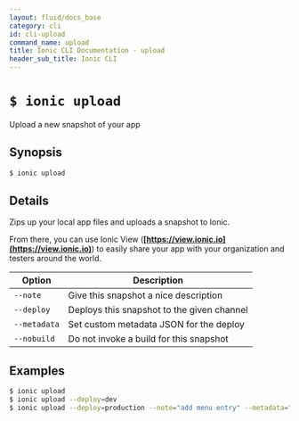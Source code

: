 ```yaml
---
layout: fluid/docs_base
category: cli
id: cli-upload
command_name: upload
title: Ionic CLI Documentation - upload
header_sub_title: Ionic CLI
---
```


# `$ ionic upload`

Upload a new snapshot of your app
## Synopsis

```bash
$ ionic upload 
```
  
## Details

Zips up your local app files and uploads a snapshot to Ionic.

From there, you can use Ionic View (**[https://view.ionic.io](https://view.ionic.io)**) to easily share your app with your organization and testers around the world.





Option | Description
------ | ----------
`--note` | Give this snapshot a nice description
`--deploy` | Deploys this snapshot to the given channel
`--metadata` | Set custom metadata JSON for the deploy
`--nobuild` | Do not invoke a build for this snapshot

## Examples

```bash
$ ionic upload 
$ ionic upload --deploy=dev
$ ionic upload --deploy=production --note="add menu entry" --metadata="{"custom_data":true}"
```
